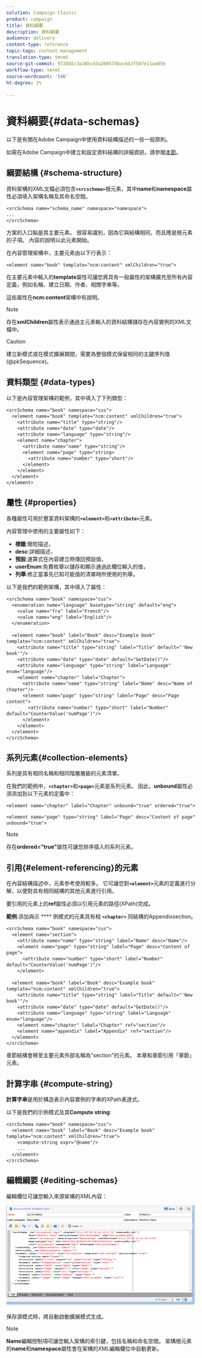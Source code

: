 ```yaml
---
solution: Campaign Classic
product: campaign
title: 資料綱要
description: 資料綱要
audience: delivery
content-type: reference
topic-tags: content-management
translation-type: tm+mt
source-git-commit: 972885c3a38bcd3a260574bacbb3f507e11ae05b
workflow-type: tm+mt
source-wordcount: '546'
ht-degree: 2%

---
```



# 資料綱要{#data-schemas}

以下是有關在Adobe Campaign中使用資料結構描述的一些一般原則。

如需在Adobe Campaign中建立和設定資料結構的詳細資訊，請參閱[本節](../../configuration/using/about-schema-edition.md)。

## 綱要結構 {#schema-structure}

資料架構的XML文檔必須包含&#x200B;**`<srcschema>`**&#x200B;根元素，其中&#x200B;**name**&#x200B;和&#x200B;**namespace**&#x200B;屬性必須填入架構名稱及其命名空間。

```
<srcSchema name="schema_name" namespace="namespace">
...
</srcSchema>
```

方案的入口點是其主要元素。 很容易識別，因為它與結構相同，而且應是根元素的子項。 內容的說明以此元素開始。

在內容管理架構中，主要元素由以下行表示：

```
<element name="book" template="ncm:content" xmlChildren="true">
```

在主要元素中輸入的&#x200B;**template**&#x200B;屬性可讓您將具有一般屬性的架構擴充至所有內容定義，例如名稱、建立日期、作者、相關字串等。

這些屬性在&#x200B;**ncm:content**&#x200B;架構中有說明。

>[!NOTE]
>
>存在&#x200B;**xmlChildren**&#x200B;屬性表示通過主元素輸入的資料結構儲存在內容實例的XML文檔中。

>[!CAUTION]
>
>建立新模式或在模式擴展期間，需要為整個模式保留相同的主鍵序列值(@pkSequence)。

## 資料類型 {#data-types}

以下是內容管理架構的範例，其中填入了下列類型：

```
<srcSchema name="book" namespace="cus">
  <element name="book" template="ncm:content" xmlChildren="true">
    <attribute name="title" type="string"/>
    <attribute name="date" type="date"/>
    <attribute name="language" type="string"/>
    <element name="chapter">
      <attribute name="name" type="string"/>
      <element name="page" type="string>
        <attribute name="number" type="short"/>
      </element>
    </element>
  </element>
</element>
```

## 屬性 {#properties}

各種屬性可用於豐富資料架構的&#x200B;**`<element>`**&#x200B;和&#x200B;**`<attribute>`**&#x200B;元素。

內容管理中使用的主要屬性如下：

* **標籤**:簡短描述，
* **desc**:詳細描述，
* **預設**:運算式在內容建立時傳回預設值，
* **userEnum**:免費枚舉以儲存和顯示通過此欄位輸入的值，
* **列舉**:修正當事先已知可能值的清單時所使用的列舉。

以下是我們的範例架構，其中填入了屬性：

```
<srcSchema name="book" namespace="cus">
  <enumeration name="language" basetype="string" default="eng">    
    <value name="fra" label="French"/>    
    <value name="eng" label="English"/>   
  </enumeration>

  <element name="book" label="Book" desc="Example book" template="ncm:content" xmlChildren="true">
    <attribute name="title" type="string" label="Title" default="'New book'"/>
    <attribute name="date" type="date" default="GetDate()"/>
    <attribute name="language" type="string" label="Language" enum="language"/>
    <element name="chapter" label="Chapter">
      <attribute name="name" type="string" label="Name" desc="Name of chapter"/>
      <element name="page" type="string" label="Page" desc="Page content">
        <attribute name="number" type="short" label="Number" default="CounterValue('numPage')"/>
      </element>
    </element>
  </element>
</srcSchema>
```

## 系列元素{#collection-elements}

系列是具有相同名稱和相同階層層級的元素清單。

在我們的範例中，**`<chapter>`**&#x200B;和&#x200B;**`<page>`**&#x200B;元素是系列元素。 因此，**unbound**&#x200B;屬性必須添加到以下元素的定義中：

```
<element name="chapter" label="Chapter" unbound="true" ordered="true">
```

```
<element name="page" type="string" label="Page" desc="Content of page" unbound="true">
```

>[!NOTE]
>
>存在&#x200B;**ordered=&quot;true&quot;**&#x200B;屬性可讓您排序插入的系列元素。

## 引用{#element-referencing}的元素

在內容結構描述中，元素參考使用較多。 它可讓您對&#x200B;**`<element>`**&#x200B;元素的定義進行分解，以便對具有相同結構的其他元素進行引用。

要引用的元素上的&#x200B;**ref**&#x200B;屬性必須以引用元素的路徑(XPath)完成。

**範例**:添加與示 **** 例模式的元素具有相 **`<chapter>`** 同結構的Appendixsection。

```
<srcSchema name="book" namespace="cus">
  <element name="section">
    <attribute name="name" type="string" label="Name" desc="Name"/>
    <element name="page" type="string" label="Page" desc="Content of page">
      <attribute name="number" type="short" label="Number" default="CounterValue('numPage')"/>
    </element>

  <element name="book" label="Book" desc="Example book" template="ncm:content" xmlChildren="true">
    <attribute name="title" type="string" label="Title" default="'New book'"/>
    <attribute name="date" type="date" default="GetDate()"/>
    <attribute name="language" type="string" label="Language" enum="language"/>
    <element name="chapter" label="Chapter" ref="section"/>
    <element name="appendix" label="Appendix" ref="section"/>
  </element>
</srcSchema>
```

章節結構會移至主要元素外部名稱為&quot;section&quot;的元素。 本章和章節引用「章節」元素。

## 計算字串 {#compute-string}

**計算字串**&#x200B;是用於構造表示內容實例的字串的XPath表達式。

以下是我們的示例模式及其&#x200B;**Compute string**:

```
<srcSchema name="book" namespace="cus">
  <element name="book" label="Book" desc="Example book" template="ncm:content" xmlChildren="true">
    <compute-string expr="@name"/>
    ...
  </element>
</srcSchema>
```

## 編輯綱要 {#editing-schemas}

編輯欄位可讓您輸入來源架構的XML內容：

![](assets/d_ncs_integration_schema_edition.png)

保存源模式時，將自動啟動擴展模式生成。

>[!NOTE]
>
>**Name**&#x200B;編輯控制項可讓您輸入架構的索引鍵，包括名稱和命名空間。 架構根元素的&#x200B;**name**&#x200B;和&#x200B;**namespace**&#x200B;屬性會在架構的XML編輯欄位中自動更新。
